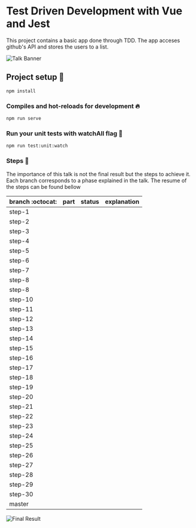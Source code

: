 # Test Driven Development with Vue and Jest

This project contains a basic app done through TDD. The app acceses github's API and stores the users to a list. 

![Talk Banner](https://secure.meetupstatic.com/photos/event/2/1/8/3/highres_486968579.jpeg)

## Project setup :wrench:
```
npm install
```

### Compiles and hot-reloads for development :fire:
```
npm run serve
```

### Run your unit tests with watchAll flag :microscope:
```
npm run test:unit:watch
```

### Steps :turtle:

The importance of this talk is not the final result but the steps to achieve it. Each branch corresponds to a phase explained in the talk. The resume of the steps can be found bellow 

| branch :octocat: | part | status | explanation |
|------------------|------|--------|-------------|
| step-1           |      |        |             |
| step-2           |      |        |             |
| step-3           |      |        |             |
| step-4           |      |        |             |
| step-5           |      |        |             |
| step-6           |      |        |             |
| step-7           |      |        |             |
| step-8           |      |        |             |
| step-8           |      |        |             |
| step-10          |      |        |             |
| step-11          |      |        |             |
| step-12          |      |        |             |
| step-13          |      |        |             |
| step-14          |      |        |             |
| step-15          |      |        |             |
| step-16          |      |        |             |
| step-17          |      |        |             |
| step-18          |      |        |             |
| step-19          |      |        |             |
| step-20          |      |        |             |
| step-21          |      |        |             |
| step-22          |      |        |             |
| step-23          |      |        |             |
| step-24          |      |        |             |
| step-25          |      |        |             |
| step-26          |      |        |             |
| step-27          |      |        |             |
| step-28          |      |        |             |
| step-29          |      |        |             |
| step-30          |      |        |             |
| master           |      |        |             |

![Final Result](https://s3.amazonaws.com/media-p.slid.es/uploads/1006336/images/6872591/pasted-from-clipboard.png)

